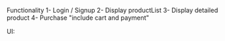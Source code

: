 Functionality
    1- Login / Signup
    2- Display productList
    3- Display detailed product
    4- Purchase "include cart and payment"


UI:
    